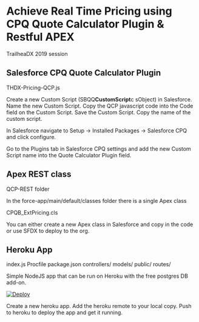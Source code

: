 # Achieve Real Time Pricing using CPQ Quote Calculator Plugin &amp; Restful APEX

TrailheaDX 2019 session

## Salesforce CPQ Quote Calculator Plugin

THDX-Pricing-QCP.js

Create a new Custom Script (SBQQ**CustomScript**c sObject) in Salesforce.
Name the new Custom Script.
Copy the QCP javascript code into the Code field on the Custom Script.
Save the Custom Script.
Copy the name of the custom script.

In Salesforce navigate to Setup -> Installed Packages -> Salesforce CPQ and click configure.

Go to the Plugins tab in Salesforce CPQ settings and add the new Custom Script name into the Quote Calculator Plugin field.

## Apex REST class

QCP-REST folder

In the force-app/main/default/classes folder there is a single Apex class

CPQB_ExtPricing.cls

You can either create a new Apex class in Salesforce and copy in the code or use SFDX to deploy to the org.

## Heroku App

index.js
Procfile
package.json
controllers/
models/
public/
routes/

Simple NodeJS app that can be run on Heroku with the free postgres DB add-on.

[![Deploy](https://www.herokucdn.com/deploy/button.svg)](https://heroku.com/deploy)

Create a new heroku app.
Add the heroku remote to your local copy.
Push to heroku to deploy the app and get it running.
